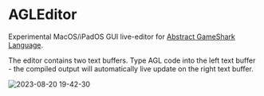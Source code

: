 # AGLEditor

Experimental MacOS/iPadOS GUI live-editor for [Abstract GameShark Language](https://github.com/retro-git/agl).

The editor contains two text buffers. Type AGL code into the left text buffer - the compiled output will automatically live update on the right text buffer.

![2023-08-20 19-42-30](https://github.com/retro-git/AGLEditorSwift/assets/43223593/5d85576d-c545-4ef1-bddd-b4578cb76746)
